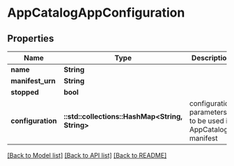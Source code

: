 # AppCatalogAppConfiguration

## Properties

Name | Type | Description | Notes
------------ | ------------- | ------------- | -------------
**name** | **String** |  | 
**manifest_urn** | **String** |  | 
**stopped** | **bool** |  | 
**configuration** | **::std::collections::HashMap<String, String>** | configuration parameters to be used in AppCatalog manifest | 

[[Back to Model list]](../README.md#documentation-for-models) [[Back to API list]](../README.md#documentation-for-api-endpoints) [[Back to README]](../README.md)


